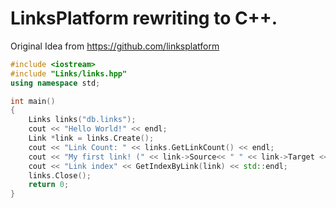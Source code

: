 # LinksPlatform rewriting to C++.
Original Idea from https://github.com/linksplatform

```C++
#include <iostream>
#include "Links/links.hpp"
using namespace std;

int main()
{
    Links links("db.links");
    cout << "Hello World!" << endl;
    Link *link = links.Create();
    cout << "Link Count: " << links.GetLinkCount() << endl;
    cout << "My first link! (" << link->Source<< " " << link->Target << ")\n";
    cout << "Link index" << GetIndexByLink(link) << std::endl;
    links.Close();
    return 0;
}
```
